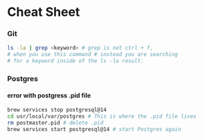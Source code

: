 # Cheat Sheet

### Git

```bash
ls -la | grep <keyword> # grep is not ctrl + f, 
# when you use this command # instead you are searching 
# for a keyword inside of the ls -la result. 
```

### Postgres

#### error with postgress .pid file

```zsh
brew services stop postgresql@14
cd usr/local/var/postgres # This is where the .pid file lives
rm postmaster.pid # delete .pid
brew services start postgresql@14 # start Postgres again
```